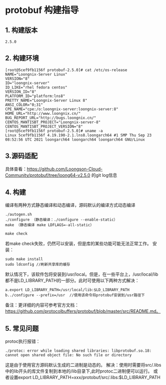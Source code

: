 # protobuf 构建指导

## 1. 构建版本
```
2.5.0
```

## 2. 构建环境
```
[root@5cef9fb1156f protobuf-2.5.0]# cat /etc/os-release 
NAME="Loongnix-Server Linux"
VERSION="8"
ID="loongnix-server"
ID_LIKE="rhel fedora centos"
VERSION_ID="8"
PLATFORM_ID="platform:lns8"
PRETTY_NAME="Loongnix-Server Linux 8"
ANSI_COLOR="0;31"
CPE_NAME="cpe:/o:loongnix-server:loongnix-server:8"
HOME_URL="http://www.loongnix.cn/"
BUG_REPORT_URL="http://bugs.loongnix.cn/"
CENTOS_MANTISBT_PROJECT="Loongnix-server-8"
CENTOS_MANTISBT_PROJECT_VERSION="8"
[root@5cef9fb1156f protobuf-2.5.0]# uname -a
Linux 5cef9fb1156f 4.19.190-2.1.lns8.loongarch64 #1 SMP Thu Sep 23 08:52:56 UTC 2021 loongarch64 loongarch64 loongarch64 GNU/Linux
```

## 3.源码适配
具体查看：https://github.com/Loongson-Cloud-Community/protobuf/tree/loong64-v2.5.0   的git log信息

## 4. 构建
编译有两种方式静态编译和动态编译，源码默认的编译方式动态编译
```
./autogen.sh  
./configure （静态编译：./configure --enable-static）
make （静态编译 make LDFLAGS=-all-static）
```
```
make check 
```
若make check失败，仍然可以安装，但是库的某些功能可能无法正常工作。
安装：
```
sudo make install
sudo ldconfig //刷新共享库的缓存
```
默认情况下，该软件包将安装到/usr/local。但是，在一些平台上，/usr/local/lib都不是LD_LIBRARY_PATH的一部分。此时可使用以下两种方式解决：
```
a.export LD_LIBRARY_PATH=/usr/local/lib:$LD_LIBRARY_PATH
b../configure --prefix=/usr  //使用该命令将protobuf安装到/usr路径下
```
备注：更详细的内容可参考官方文档：https://github.com/protocolbuffers/protobuf/blob/master/src/README.md。

## 5. 常见问题
protoc执行报错：
```
./protoc: error while loading shared libraries: libprotobuf.so.18:
cannot open shared object file: No such file or directory
```
这是由于使用官方源码默认生成的二进制是动态的。
解决：使用时需要将src/.libs中的lib开头的库文件复制到本地的/lib目录下,此时protoc二进制便可以运行。
或者设置export LD_LIBRARY_PATH=xxx/protobuf/src/.libs:$LD_LIBRARY_PATH
